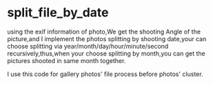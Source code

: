 # split_file_by_date
using the exif information of photo,We get the shooting Angle of the picture,and I implement the photos splitting by shooting date,your can choose splitting via year/month/day/hour/minute/second recursively,thus,when your choose splitting by month,you can get the pictures shooted in same month together.

I use this code for gallery photos' file process before photos' cluster.
